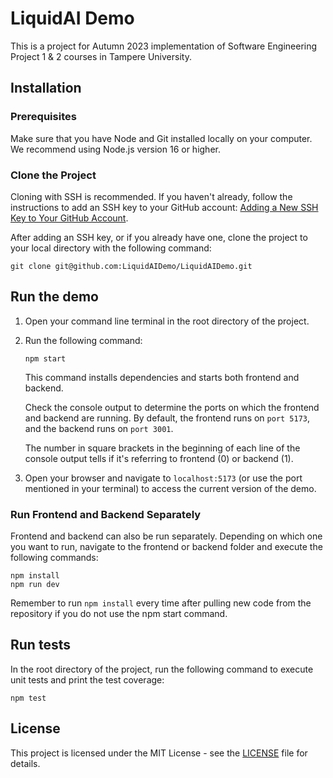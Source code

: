 # LiquidAI Demo

This is a project for Autumn 2023 implementation of Software Engineering Project 1 & 2 courses in Tampere University.

## Installation

### Prerequisites

Make sure that you have Node and Git installed locally on your computer. We recommend using Node.js version 16 or higher.

### Clone the Project

Cloning with SSH is recommended. If you haven't already, follow the instructions to add an SSH key to your GitHub account: [Adding a New SSH Key to Your GitHub Account](https://docs.github.com/en/authentication/connecting-to-github-with-ssh/adding-a-new-ssh-key-to-your-github-account).

After adding an SSH key, or if you already have one, clone the project to your local directory with the following command:

```
git clone git@github.com:LiquidAIDemo/LiquidAIDemo.git
```

## Run the demo

1. Open your command line terminal in the root directory of the project.
2. Run the following command:

   ```
   npm start
   ```

   This command installs dependencies and starts both frontend and backend.

   Check the console output to determine the ports on which the frontend and backend are running. By default, the frontend runs on `port 5173`, and the backend runs on `port 3001`.

   The number in square brackets in the beginning of each line of the console output tells if it's referring to frontend (0) or backend (1).

3. Open your browser and navigate to `localhost:5173` (or use the port mentioned in your terminal) to access the current version of the demo.

### Run Frontend and Backend Separately

Frontend and backend can also be run separately. Depending on which one you want to run, navigate to the frontend or backend folder and execute the following commands:

```
npm install
npm run dev
```

Remember to run `npm install` every time after pulling new code from the repository if you do not use the npm start command.

## Run tests

In the root directory of the project, run the following command to execute unit tests and print the test coverage:

```
npm test
```

## License

This project is licensed under the MIT License - see the [LICENSE](LICENSE) file for details.
